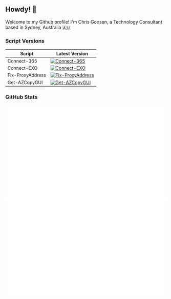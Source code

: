 ## Howdy!  👋
Welcome to my Github profile!
I'm Chris Goosen, a Technology Consultant based in Sydney, Australia 🇦🇺

### Script Versions
| Script | Latest Version |
| ------ | ------ |
| Connect-365 | [![Connect-365](https://img.shields.io/github/v/release/cgoosen/connect-365?color=success)](https://github.com/cgoosen/Connect-365/releases) |
| Connect-EXO | [![Connect-EXO](https://img.shields.io/github/v/release/cgoosen/connect-exo?color=success)](https://github.com/cgoosen/Connect-EXO/releases) |
| Fix-ProxyAddress | [![Fix-ProxyAddress](https://img.shields.io/github/v/release/cgoosen/Fix-ProxyAddress?color=success)](https://github.com/cgoosen/Fix-ProxyAddress/releases) |
| Get-AZCopyGUI | [![Get-AZCopyGUI](https://img.shields.io/github/v/release/cgoosen/Get-AZCopyGUI?color=success)](https://github.com/cgoosen/Get-AZCopyGUI/releases) |

### GitHub Stats
![](https://raw.githubusercontent.com/cgoosen/github-stats/master/generated/overview.svg#gh-light-mode-only) ![](https://raw.githubusercontent.com/cgoosen/github-stats/master/generated/languages.svg#gh-light-mode-only)
